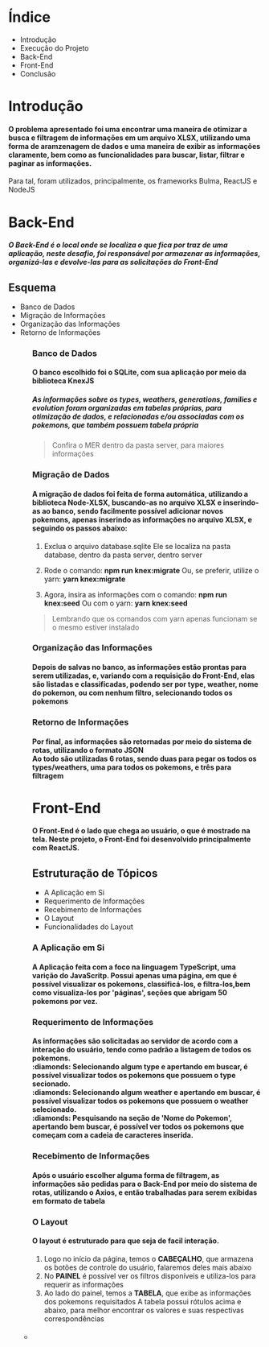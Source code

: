 # Índice
<ul>
  <li>Introdução</li>
  <li>Execução do Projeto</li>
  <li>Back-End</li>
  <li>Front-End</li>
  <li>Conclusão</li>
</ul>

# Introdução
  <h4>
    O problema apresentado foi uma encontrar uma maneira de otimizar a busca e filtragem de informações em um arquivo XLSX, utilizando uma forma de aramzenagem de dados e uma maneira de exibir as informações claramente, bem como as funcionalidades para buscar, listar, filtrar e paginar as informações.
  </h4>
  
<p>Para tal, foram utilizados, principalmente, os frameworks Bulma, ReactJS e NodeJS</p>
  
# Back-End
 <h5>O Back-End é o local onde se localiza o que fica por traz de uma aplicação, neste desafio, foi responsável por armazenar as informações, organizá-las e devolve-las para as solicitações do Front-End<h5>

## Esquema
  <ul>
    <li>Banco de Dados</li>
    <li>Migração de Informações</li>
    <li>Organização das Informações</li>
    <li>Retorno de Informações</li>
  <ul>

### Banco de Dados
<h4>O banco escolhido foi o SQLite, com sua aplicação por meio da biblioteca KnexJS</h4>
<h5>As informações sobre os types, weathers, generations, families e evolution foram organizadas em tabelas próprias, para otimização de dados, e relacionadas e/ou associadas com os pokemons, que também possuem tabela própria</h5>  

> Confira o MER dentro da pasta server, para maiores informações

### Migração de Dados
  <h4>A migração de dados foi feita de forma automática, utilizando a biblioteca Node-XLSX, buscando-as no arquivo XLSX e inserindo-as ao banco, sendo facilmente possível adicionar novos pokemons, apenas inserindo as informações no arquivo XLSX, e seguindo os passos abaixo:</h4>
  
  1. Exclua o arquivo database.sqlite 
     Ele se localiza na pasta database, dentro da pasta server, dentro server

  2. Rode o comando: **npm run knex:migrate**
     Ou, se preferir, utilize o yarn: **yarn knex:migrate**
  
  3. Agora, insira as informações com o comando: **npm run knex:seed**
     Ou com o yarn: **yarn knex:seed**
     
  > Lembrando que os comandos com yarn apenas funcionam se o mesmo estiver instalado
 

### Organização das Informações
 
 <h4>Depois de salvas no banco, as informações estão prontas para serem utilizadas, e, variando com a requisição do Front-End, elas são listadas e classificadas, podendo ser por type, weather, nome do pokemon, ou com nenhum filtro, selecionando todos os pokemons</h4>
 
### Retorno de Informações
<h4>
  Por final, as informações são retornadas por meio do sistema de rotas, utilizando o formato JSON
  <br>
  Ao todo são utilizadas 6 rotas, sendo duas para pegar os todos os types/weathers, uma para todos os pokemons, e três para filtragem
</h4>

# Front-End
 
 <h4>O Front-End é o lado que chega ao usuário, o que é mostrado na tela. Neste projeto, o Front-End foi desenvolvido principalmente com ReactJS.</h4>
 
 ## Estruturação de Tópicos
<ul>
  <li>A Aplicação em Si</li>
  <li>Requerimento de Informações</li>
  <li>Recebimento de Informações</li>
  <li>O Layout</li>
  <li>Funcionalidades do Layout</li>
</ul>

### A Aplicação em Si
<h4>
  A Aplicação feita com a foco na linguagem TypeScript, uma varição do JavaScritp. Possui apenas uma página, em que é possível visualizar os pokemons, classificá-los, e filtra-los,bem como visualiza-los por 'páginas', seções que abrigam 50 pokemons por vez.
</h4>

### Requerimento de Informações

<h4>
  As informações são solicitadas ao servidor de acordo com a interação do usuário, tendo como padrão a listagem de todos os pokemons.
  <br>
  :diamonds: Selecionando algum type e apertando em buscar, é possível visualizar todos os pokemons que possuem o type secionado.
  <br>
  :diamonds: Selecionando algum weather e apertando em buscar, é possível visualizar todos os pokemons que possuem o weather selecionado.
  <br>
  :diamonds: Pesquisando na seção de 'Nome do Pokemon', apertando bem buscar, é possível ver todos os pokemons que começam com a cadeia de caracteres inserida.
</h4>

### Recebimento de Informações
<h4>
  Após o usuário escolher alguma forma de filtragem, as informações são pedidas para o Back-End por meio do sistema de rotas, utilizando o Axios, e então trabalhadas para serem exibidas em formato de tabela
</h4>

### O Layout
<h4>
  O layout é estruturado para que seja de facil interação.
</h4>
  
  1. Logo no início da página, temos o **CABEÇALHO**, que armazena os botões de controle do usuário, falaremos deles mais abaixo 
  2. No **PAINEL** é possível ver os filtros disponíveis e utiliza-los para requerir as informações 
  3. Ao lado do painel, temos a **TABELA**, que exibe as informações dos pokemons requisitados 
     A tabela possui rótulos acima e abaixo, para melhor encontrar os valores e suas respectivas correspondências 
     

 <h4></h4>
 <li></li>

